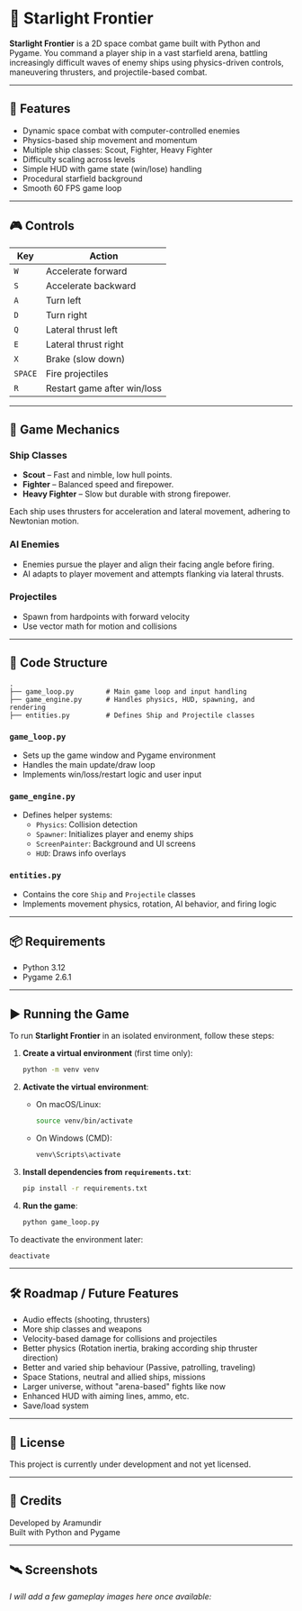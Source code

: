 # 🌌 Starlight Frontier

**Starlight Frontier** is a 2D space combat game built with Python and Pygame. You command a player ship in a vast starfield arena, battling increasingly difficult waves of enemy ships using physics-driven controls, maneuvering thrusters, and projectile-based combat.

---

## 🚀 Features

- Dynamic space combat with computer-controlled enemies
- Physics-based ship movement and momentum
- Multiple ship classes: Scout, Fighter, Heavy Fighter
- Difficulty scaling across levels
- Simple HUD with game state (win/lose) handling
- Procedural starfield background
- Smooth 60 FPS game loop

---

## 🎮 Controls

| Key          | Action                         |
|--------------|--------------------------------|
| `W`          | Accelerate forward             |
| `S`          | Accelerate backward            |
| `A`          | Turn left                      |
| `D`          | Turn right                     |
| `Q`          | Lateral thrust left            |
| `E`          | Lateral thrust right           |
| `X`          | Brake (slow down)              |
| `SPACE`      | Fire projectiles               |
| `R`          | Restart game after win/loss    |

---

## 🧠 Game Mechanics

### Ship Classes
- **Scout** – Fast and nimble, low hull points.
- **Fighter** – Balanced speed and firepower.
- **Heavy Fighter** – Slow but durable with strong firepower.

Each ship uses thrusters for acceleration and lateral movement, adhering to Newtonian motion.

### AI Enemies
- Enemies pursue the player and align their facing angle before firing.
- AI adapts to player movement and attempts flanking via lateral thrusts.

### Projectiles
- Spawn from hardpoints with forward velocity
- Use vector math for motion and collisions

---

## 🧩 Code Structure

```
.
├── game_loop.py        # Main game loop and input handling
├── game_engine.py      # Handles physics, HUD, spawning, and rendering
├── entities.py         # Defines Ship and Projectile classes
```

### `game_loop.py`
- Sets up the game window and Pygame environment
- Handles the main update/draw loop
- Implements win/loss/restart logic and user input

### `game_engine.py`
- Defines helper systems:
  - `Physics`: Collision detection
  - `Spawner`: Initializes player and enemy ships
  - `ScreenPainter`: Background and UI screens
  - `HUD`: Draws info overlays

### `entities.py`
- Contains the core `Ship` and `Projectile` classes
- Implements movement physics, rotation, AI behavior, and firing logic

---

## 📦 Requirements

- Python 3.12
- Pygame 2.6.1

---

## ▶️ Running the Game

To run **Starlight Frontier** in an isolated environment, follow these steps:

1. **Create a virtual environment** (first time only):
	
	```bash
	python -m venv venv
	```

2. **Activate the virtual environment**:

	- On macOS/Linux:
	
		```bash
		source venv/bin/activate
		```

	- On Windows (CMD):
	
		```bash
		venv\Scripts\activate
		```

3. **Install dependencies from `requirements.txt`**:

	```bash
	pip install -r requirements.txt
	```

4. **Run the game**:

	```bash
	python game_loop.py
	```

To deactivate the environment later:

```bash
deactivate
```

---

## 🛠️ Roadmap / Future Features

- Audio effects (shooting, thrusters)
- More ship classes and weapons
- Velocity-based damage for collisions and projectiles
- Better physics (Rotation inertia, braking according ship thruster direction)
- Better and varied ship behaviour (Passive, patrolling, traveling)
- Space Stations, neutral and allied ships, missions
- Larger universe, without "arena-based" fights like now
- Enhanced HUD with aiming lines, ammo, etc.
- Save/load system

---

## 📄 License

This project is currently under development and not yet licensed.

---

## 💬 Credits

Developed by Aramundir  
Built with Python and Pygame

---

## 🛰️ Screenshots

_I will add a few gameplay images here once available:_
